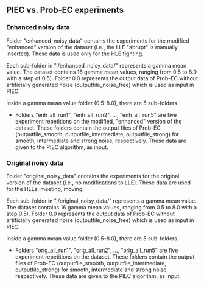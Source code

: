 <h2>PIEC vs. Prob-EC experiments</h2>

<h3>Enhanced noisy data</h3>

Folder "enhanced_noisy_data" contains the experiments for the modified "enhanced" version of the dataset (i.e., the LLE "abrupt" is manually inserted). These data is used only for the HLE fighting.

Each sub-folder in "./enhanced_noisy_data/" represents a gamma mean value. The dataset contains 16 gamma mean values, ranging from 0.5 to 8.0 with a step of 0.5).
Folder 0.0 represents the output data of Prob-EC without artificially generated noise (outputfile_noise_free) which is used as input in PIEC. 

Inside a gamma mean value folder (0.5-8.0), there are 5 sub-folders. 
  - Folders "enh_all_run1",  "enh_all_run2", ..., "enh_all_run5" are five experiment repetitions on the modified, "enhanced" version of the dataset. These folders contain the output files of Prob-EC (outputfile_smooth, outputfile_intermediate, outputfile_strong) for smooth, intermediate and strong noise, respectively. These data are given to the PIEC algorithm, as input.


<h3>Original noisy data</h3>

Folder "original_noisy_data" contains the experiments for the original version of the dataset (i.e., no modifications to LLE). These data are used for the HLEs: meeting, moving.

Each sub-folder in "./original_noisy_data/“ represents a gamma mean value. The dataset contains 16 gamma mean values, ranging from 0.5 to 8.0 with a step 0.5).
Folder 0.0 represents the output data of Prob-EC without artificially generated noise (outputfile_noise_free) which is used as input in PIEC.

Inside a gamma mean value folder (0.5-8.0), there are 5 sub-folders. 
  - Folders "orig_all_run1",  "orig_all_run2", ..., "orig_all_run5" are five experiment repetitions on the dataset. These folders contain the output files of Prob-EC (outputfile_smooth, outputfile_intermediate, outputfile_strong) for smooth, intermediate and strong noise, respectively. These data are given to the PIEC algorithm, as input.
